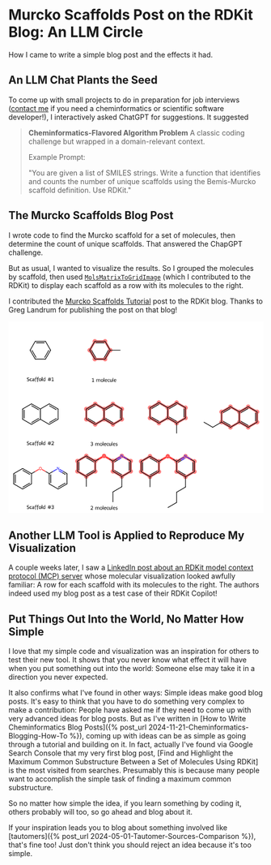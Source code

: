 # Murcko Scaffolds Post on the RDKit Blog: An LLM Circle

How I came to write a simple blog post and the effects it had.

## An LLM Chat Plants the Seed

To come up with small projects to do in preparation for job interviews ([contact me](https://www.linkedin.com/in/jemonat/) if you need a cheminformatics or scientific software developer!), I interactively asked ChatGPT for suggestions. It suggested

> **Cheminformatics-Flavored Algorithm Problem**
> A classic coding challenge but wrapped in a domain-relevant context.
>
> Example Prompt:
>
> "You are given a list of SMILES strings. Write a function that identifies and counts the number of unique scaffolds using the Bemis-Murcko scaffold definition. Use RDKit."

## The Murcko Scaffolds Blog Post

I wrote code to find the Murcko scaffold for a set of molecules, then determine the count of unique scaffolds. That answered the ChapGPT challenge.

But as usual, I wanted to visualize the results. So I grouped the molecules by scaffold, then used [`MolsMatrixToGridImage`](https://greglandrum.github.io/rdkit-blog/posts/2023-10-25-molsmatrixtogridimage.html) (which I contributed to the RDKit) to display each scaffold as a row with its molecules to the right.

I contributed the [Murcko Scaffolds Tutorial](https://greglandrum.github.io/rdkit-blog/posts/2025-06-06-murcko-scaffolds.html) post to the RDKit blog. Thanks to Greg Landrum for publishing the post on that blog!

![Molecular grid displaying each of three Murcko scaffolds as a row, with 1-3 molecules to the right of that scaffold](/images/murcko_scaffold_matrix.png)

## Another LLM Tool is Applied to Reproduce My Visualization

A couple weeks later, I saw a [LinkedIn post about an RDKit model context protocol (MCP) server](https://www.linkedin.com/feed/update/urn:li:activity:7343304678215970816/) whose molecular visualization looked awfully familiar: A row for each scaffold with its molecules to the right. The authors indeed used my blog post as a test case of their RDKit Copilot!

## Put Things Out Into the World, No Matter How Simple

I love that my simple code and visualization was an inspiration for others to test their new tool. It shows that you never know what effect it will have when you put something out into the world: Someone else may take it in a direction you never expected.

It also confirms what I've found in other ways: Simple ideas make good blog posts. It's easy to think that you have to do something very complex to make a contribution: People have asked me if they need to come up with very advanced ideas for blog posts. But as I've written in [How to Write Cheminformatics Blog Posts]({% post_url 2024-11-21-Cheminformatics-Blogging-How-To %}), coming up with ideas can be as simple as going through a tutorial and building on it. In fact, actually I've found via Google Search Console that my very first blog post, [Find and Highlight the Maximum Common Substructure Between a Set of Molecules Using RDKit] is the most visited from searches. Presumably this is because many people want to accomplish the simple task of finding a maximum common substructure.

So no matter how simple the idea, if you learn something by coding it, others probably will too, so go ahead and blog about it.

If your inspiration leads you to blog about something involved like [tautomers]({% post_url 2024-05-01-Tautomer-Sources-Comparison %}), that's fine too! Just don't think you should reject an idea because it's too simple.
